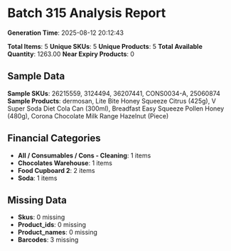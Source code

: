 # Batch 315 Analysis Report

**Generation Time**: 2025-08-12 20:12:43

**Total Items**: 5
**Unique SKUs**: 5
**Unique Products**: 5
**Total Available Quantity**: 1263.00
**Near Expiry Products**: 0

## Sample Data
**Sample SKUs**: 26215559, 3124494, 36207441, CONS0034-A, 25060874
**Sample Products**: dermosan, Lite Bite Honey Squeeze Citrus (425g), V Super Soda Diet Cola Can (300ml), Breadfast Easy Squeeze Pollen Honey (480g), Corona Chocolate Milk Range Hazelnut (Piece)

## Financial Categories
- **All / Consumables / Cons - Cleaning**: 1 items
- **Chocolates Warehouse**: 1 items
- **Food Cupboard 2**: 2 items
- **Soda**: 1 items

## Missing Data
- **Skus**: 0 missing
- **Product_ids**: 0 missing
- **Product_names**: 0 missing
- **Barcodes**: 3 missing
